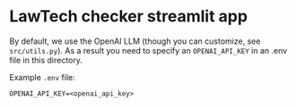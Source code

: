 # LawTech checker streamlit app

By default, we use the OpenAI LLM (though you can customize, see `src/utils.py`). As a result you need to specify an `OPENAI_API_KEY` in an .env file in this directory.

Example `.env` file:

```
OPENAI_API_KEY=<openai_api_key>
```